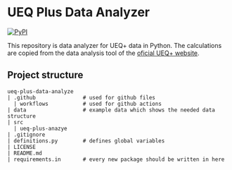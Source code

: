 # UEQ Plus Data Analyzer

[![PyPI](https://img.shields.io/pypi/v/ueqplusanalyze.svg)](https://pypi.org/project/ueqplusanalyze/)

This repository is data analyzer for UEQ+ data in Python. The calculations are copied from the 
data analysis tool of the [oficial UEQ+ website](https://ueqplus.ueq-research.org/).

## Project structure

```
ueq-plus-data-analyze
| .github               # used for github files
  | workflows           # used for github actions
| data                  # example data which shows the needed data structure
| src
  | ueq-plus-anazye
| .gitignore
| definitions.py        # defines global variables
| LICENSE               
| README.md
| requirements.in       # every new package should be written in here
```